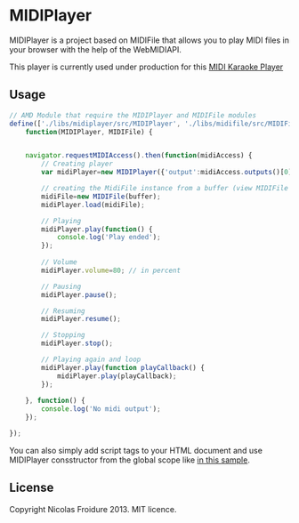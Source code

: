 MIDIPlayer
============

MIDIPlayer is a project based on MIDIFile that allows you to play MIDI files in
 your browser with the help of the WebMIDIAPI.
 
This player is currently used under production for this [MIDI Karaoke Player](http://midiwebkaraoke.com)

Usage
-------------
```js
// AMD Module that require the MIDIPlayer and MIDIFile modules
define(['./libs/midiplayer/src/MIDIPlayer', './libs/midifile/src/MIDIFile'],
	function(MIDIPlayer, MIDIFile) {


	navigator.requestMIDIAccess().then(function(midiAccess) {
		// Creating player
		var midiPlayer=new MIDIPlayer({'output':midiAccess.outputs()[0]});

		// creating the MidiFile instance from a buffer (view MIDIFile README)
		midiFile=new MIDIFile(buffer);
		midiPlayer.load(midiFile);

		// Playing
		midiPlayer.play(function() {
			console.log('Play ended');
		});
		
		// Volume
		midiPlayer.volume=80; // in percent

		// Pausing
		midiPlayer.pause();

		// Resuming
		midiPlayer.resume();

		// Stopping
		midiPlayer.stop();

		// Playing again and loop
		midiPlayer.play(function playCallback() {
			midiPlayer.play(playCallback);
		});
		
	}, function() {
		console.log('No midi output');
	});

});
```

You can also simply add script tags to your HTML document and use MIDIPlayer
 consstructor from the global scope like [in this sample](http://rest4.org/github/nfroidure/MIDIPlayer/master/tests/index.html).

License
-------
Copyright Nicolas Froidure 2013. MIT licence.
